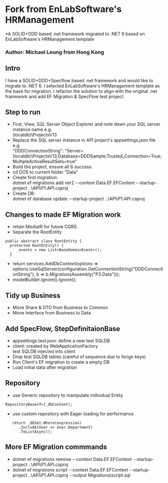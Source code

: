 # Fork from EnLabSoftware's HRManagement
*A SOLID+DDD based .net framework migrated to .NET 6 based on EnLabSoftware's HRManagement template
### Author: Michael Leung from Hong Kong
## Intro
I have a SOLID+DDD+Specflow based .net framework and would like to migrate to .NET 6. I selected EnLabSoftware's HRManagement template as the base for migration. I refactor the solution to align with the original .net framework and add EF Migration & SpecFlow test project.

## Step to run
* First, View, SQL Server Object Explorer and note down your SQL server instance name e.g. <br>(localdb)\\ProjectsV13
* Replace the SQL server instance in API project's appsettings.json file e.g. <br> "DDDConnectionString": "Server=(localdb)\\ProjectsV13;Database=DDDSample;Trusted_Connection=True;MultipleActiveResultSets=true"
* Build the project, ensure all 6 success
* cd DOS to current folder "Data"
* Create first migration:<br>dotnet ef migrations add ver2 --context Data.EF.EFContext --startup-project ..\API\P1.API.csproj
* Create DB: <br>dotnet ef database update  --startup-project ..\API\P1.API.csproj

## Changes to made EF Migration work
* retain MediatR for future CQRS
* Separate the RootEntity
```
public abstract class RootEntity {
  protected RootEntity() {
     _events = new List<BaseDomainEvent>();
  }
```
* return services.AddDbContext<EFContext>(options => <br> options.UseSqlServer(configuration.GetConnectionString("DDDConnectionString"), b => b.MigrationsAssembly("P3.Data")));
* modelBuilder.Ignore<RootEntity>().Ignore<BaseDomainEvent>();

## Tidy up Business
* Move Share & DTO from Business to Common
* Move Interface from Business to Data

## Add SpecFlow, StepDefinitaionBase
* appsettings.test.json: define a new test SQLDB
* client: created by WebApplicationFactory<br>test SQLDB injected into client
* Drop test SQLDB tables (careful of sequence due to forign keys)
* Run Client's EF migration to create a empty DB
* Load initial data after migration

## Repository
* use Generic repository to manipulate individual Entity
```
RepositoryBase<T>(_dbContext);
```
* use custom repository with Eager loading for performance
```
   return _dbSet.Where(expression)
      .Include(User => User.Department)
      .ToListAsync();
```

## More EF Migration commmands
* dotnet ef migrations remove --context Data.EF.EFContext --startup-project ..\API\P1.API.csproj
* dotnet ef migrations script --context Data.EF.EFContext --startup-project ..\API\P1.API.csproj --output Migrations\script.sql
